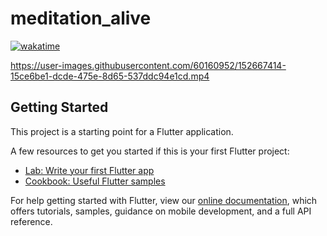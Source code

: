 # meditation_alive

[![wakatime](https://wakatime.com/badge/user/95cc268b-6e4f-469d-8aee-c933dee3f3be/project/44875a19-1172-465a-85e7-4c17da0d7106.svg)](https://wakatime.com/badge/user/95cc268b-6e4f-469d-8aee-c933dee3f3be/project/44875a19-1172-465a-85e7-4c17da0d7106)

https://user-images.githubusercontent.com/60160952/152667414-15ce6be1-dcde-475e-8d65-537ddc94e1cd.mp4

## Getting Started

This project is a starting point for a Flutter application.

A few resources to get you started if this is your first Flutter project:

- [Lab: Write your first Flutter app](https://flutter.dev/docs/get-started/codelab)
- [Cookbook: Useful Flutter samples](https://flutter.dev/docs/cookbook)

For help getting started with Flutter, view our
[online documentation](https://flutter.dev/docs), which offers tutorials,
samples, guidance on mobile development, and a full API reference.
